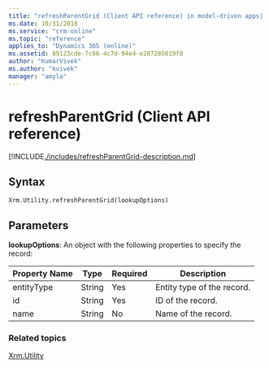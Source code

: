 ```yaml
---
title: "refreshParentGrid (Client API reference) in model-driven apps| MicrosoftDocs"
ms.date: 10/31/2018
ms.service: "crm-online"
ms.topic: "reference"
applies_to: "Dynamics 365 (online)"
ms.assetid: 89123cde-7c66-4c7d-94e4-e287285019f8
author: "KumarVivek"
ms.author: "kvivek"
manager: "amyla"
---
```

# refreshParentGrid (Client API reference)



[!INCLUDE[./includes/refreshParentGrid-description.md](./includes/refreshParentGrid-description.md)] 

## Syntax

`Xrm.Utility.refreshParentGrid(lookupOptions)`

## Parameters

**lookupOptions**: An object with the following properties to specify the record:

|Property Name |Type |Required  |Description |
|---|---|---|---|
|entityType|String|Yes |Entity type of the record.|
|id|String|Yes |ID of the record.|
|name|String|No |Name of the record.|

### Related topics

[Xrm.Utility](../xrm-utility.md)



